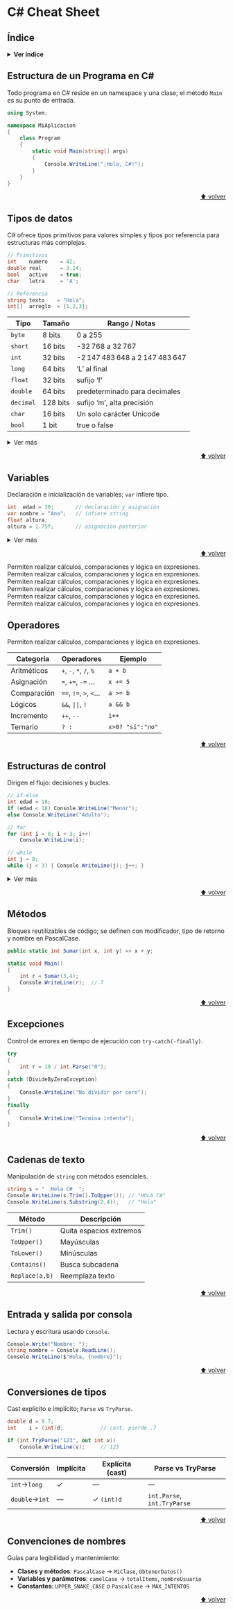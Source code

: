 # C# Cheat Sheet

## Índice

<details>
<summary><strong>Ver índice</strong></summary>

- [Estructura de un Programa en C#](#estructura-de-un-programa-en-c#)
- [Tipos de datos](#tipos-de-datos)
- [Variables](#variables)
- [Operadores](#operadores)
- [Estructuras de control](#estructuras-de-control)
- [Métodos](#métodos)
- [Excepciones](#excepciones)
- [Cadenas de texto](#cadenas-de-texto)
- [Entrada y salida por consola](#entrada-y-salida-por-consola)
- [Conversiones de tipos](#conversiones-de-tipos)
- [Convenciones de nombres](#convenciones-de-nombres)
</details>

## Estructura de un Programa en C#

Todo programa en C# reside en un namespace y una clase; el método `Main` es su punto de entrada.

```csharp
using System;

namespace MiAplicacion
{
    class Program
    {
        static void Main(string[] args)
        {
            Console.WriteLine("¡Hola, C#!");
        }
    }
}
```

<p align="right">
  <a href="#índice">⬆️ volver</a>
</p>

## Tipos de datos

C# ofrece tipos primitivos para valores simples y tipos por referencia para estructuras más complejas.

```csharp
// Primitivos
int    numero    = 42;
double real      = 3.14;
bool   activo    = true;
char   letra     = 'A';

// Referencia
string texto    = "Hola";
int[]  arreglo  = {1,2,3};
```

| Tipo      | Tamaño   | Rango / Notas                  |
| --------- | -------- | ------------------------------ |
| `byte`    | 8 bits   | 0 a 255                        |
| `short`   | 16 bits  | -32 768 a 32 767               |
| `int`     | 32 bits  | -2 147 483 648 a 2 147 483 647 |
| `long`    | 64 bits  | ‘L’ al final                   |
| `float`   | 32 bits  | sufijo ‘f’                     |
| `double`  | 64 bits  | predeterminado para decimales  |
| `decimal` | 128 bits | sufijo ‘m’, alta precisión     |
| `char`    | 16 bits  | Un solo carácter Unicode       |
| `bool`    | 1 bit    | true o false                   |

<details><summary>Ver más</summary>

**Tipos no primitivos** (_reference types_):
Clases, arrays, cadenas, `object`, genéricos, `enum`, `struct`, `interface`.

**Valor vs referencia**:

- Tipos de valor (`int`, `struct`): almacenan dato directamente.
- Tipos de referencia (`string`, `List<T>`): almacenan puntero al objeto.
</details>

<p align="right">
  <a href="#índice">⬆️ volver</a>
</p>

## Variables

Declaración e inicialización de variables; `var` infiere tipo.

```csharp
int  edad = 30;       // declaración y asignación
var nombre = "Ana";   // infiere string
float altura;
altura = 1.75f;       // asignación posterior
```

<details><summary>Ver más</summary>

- Variables locales deben inicializarse antes de usar.
- Campos de clase se inicializan por defecto (0, null, false).

**Constantes vs readonly**

|            | `const`             | `readonly`                    |
| ---------- | ------------------- | ----------------------------- |
| Asignación | Solo en declaración | Declaración o constructor     |
| Tiempo     | Compilación         | Ejecución                     |
| Ámbito     | Siempre estático    | Instancia o estático opcional |

```csharp
const double PI = 3.1416;
readonly int  max;
public Clase(int valor) { max = valor; }
```

</details>

<p align="right">
  <a href="#índice">⬆️ volver</a>
</p>

Permiten realizar cálculos, comparaciones y lógica en expresiones.
Permiten realizar cálculos, comparaciones y lógica en expresiones.
Permiten realizar cálculos, comparaciones y lógica en expresiones.
Permiten realizar cálculos, comparaciones y lógica en expresiones.
Permiten realizar cálculos, comparaciones y lógica en expresiones.
Permiten realizar cálculos, comparaciones y lógica en expresiones.

## Operadores

Permiten realizar cálculos, comparaciones y lógica en expresiones.

| Categoría   | Operadores              | Ejemplo          |
| ----------- | ----------------------- | ---------------- |
| Aritméticos | `+`, `-`, `*`, `/`, `%` | `a + b`          |
| Asignación  | `=`, `+=`, `-=` …       | `x += 5`         |
| Comparación | `==`, `!=`, `>`, `<`…   | `a >= b`         |
| Lógicos     | `&&`, `\|\|`, `!`       | `a && b`         |
| Incremento  | `++`, `--`              | `i++`            |
| Ternario    | `? :`                   | `x>0? "sí":"no"` |

<p align="right">
  <a href="#índice">⬆️ volver</a>
</p>

## Estructuras de control

Dirigen el flujo: decisiones y bucles.

```csharp
// if-else
int edad = 18;
if (edad < 18) Console.WriteLine("Menor");
else Console.WriteLine("Adulto");

// for
for (int i = 0; i < 3; i++)
    Console.WriteLine(i);

// while
int j = 0;
while (j < 3) { Console.WriteLine(j); j++; }
```

<details><summary>Ver más</summary>

- `switch` para múltiples casos.
- `break` sale de bucle o case; `continue` salta a siguiente iteración.
- `do while` garantiza al menos una ejecución.
</details>

<p align="right">
  <a href="#índice">⬆️ volver</a>
</p>

## Métodos

Bloques reutilizables de código; se definen con modificador, tipo de retorno y nombre en PascalCase.

```csharp
public static int Sumar(int x, int y) => x + y;

static void Main()
{
    int r = Sumar(3,4);
    Console.WriteLine(r);  // 7
}
```

<p align="right">
  <a href="#índice">⬆️ volver</a>
</p>

## Excepciones

Control de errores en tiempo de ejecución con `try-catch(-finally)`.

```csharp
try
{
    int r = 10 / int.Parse("0");
}
catch (DivideByZeroException)
{
    Console.WriteLine("No dividir por cero");
}
finally
{
    Console.WriteLine("Termina intento");
}
```

<p align="right">
  <a href="#índice">⬆️ volver</a>
</p>

## Cadenas de texto

Manipulación de `string` con métodos esenciales.

```csharp
string s = "  Hola C#  ";
Console.WriteLine(s.Trim().ToUpper()); // "HOLA C#"
Console.WriteLine(s.Substring(2,4));   // "Hola"
```

| Método         | Descripción             |
| -------------- | ----------------------- |
| `Trim()`       | Quita espacios extremos |
| `ToUpper()`    | Mayúsculas              |
| `ToLower()`    | Minúsculas              |
| `Contains()`   | Busca subcadena         |
| `Replace(a,b)` | Reemplaza texto         |

<p align="right">
  <a href="#índice">⬆️ volver</a>
</p>

## Entrada y salida por consola

Lectura y escritura usando `Console`.

```csharp
Console.Write("Nombre: ");
string nombre = Console.ReadLine();
Console.WriteLine($"Hola, {nombre}");
```

<p align="right">
  <a href="#índice">⬆️ volver</a>
</p>

## Conversiones de tipos

Cast explícito e implícito; `Parse` vs `TryParse`.

```csharp
double d = 9.7;
int    i = (int)d;            // cast, pierde .7

if (int.TryParse("123", out int v))
    Console.WriteLine(v);     // 123
```

| Conversión     | Implícita | Explícita (cast) | Parse vs TryParse           |
| -------------- | --------- | ---------------- | --------------------------- |
| `int`→`long`   | ✓         | —                | —                           |
| `double`→`int` | —         | ✓ `(int)d`       | `int.Parse`, `int.TryParse` |

<p align="right">
  <a href="#índice">⬆️ volver</a>
</p>

## Convenciones de nombres

Guías para legibilidad y mantenimiento:

- **Clases y métodos**: `PascalCase` → `MiClase`, `ObtenerDatos()`
- **Variables y parámetros**: `camelCase` → `totalItems`, `nombreUsuario`
- **Constantes**: `UPPER_SNAKE_CASE` o `PascalCase` → `MAX_INTENTOS`

<p align="right">
  <a href="#índice">⬆️ volver</a>
</p>
